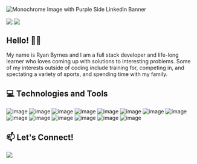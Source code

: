 ![Monochrome Image with Purple Side Linkedin Banner](https://user-images.githubusercontent.com/20606439/137373380-c81e9a82-dd32-47f5-a96f-aa7fcc435f48.png)


<img align="center" src="https://github-readme-stats.vercel.app/api?username=ryan-byrnes&theme=github_dark&show_icons=true"> 
<img align="center" src="https://github-readme-stats.vercel.app/api/top-langs/?username=ryan-byrnes&layout=compact&theme=github_dark&show_icons=true">

## Hello! 👋👋

My name is Ryan Byrnes and I am a full stack developer and life-long learner who loves coming up with solutions to interesting problems.  Some of my interests outside of coding include training for, competing in, and spectating a variety of sports, and spending time with my family.

## 💻 Technologies and Tools

![image](https://img.shields.io/badge/HTML5-E34F26?style=for-the-badge&logo=html5&logoColor=white)
![image](https://img.shields.io/badge/CSS3-1572B6?style=for-the-badge&logo=css3&logoColor=white)
![image](https://img.shields.io/badge/JavaScript-323330?style=for-the-badge&logo=javascript&logoColor=F7DF1E)
![image](https://img.shields.io/badge/Node.js-339933?style=for-the-badge&logo=nodedotjs&logoColor=white)
![image](https://img.shields.io/badge/React-20232A?style=for-the-badge&logo=react&logoColor=61DAFB)
![image](https://img.shields.io/badge/Express.js-000000?style=for-the-badge&logo=express&logoColor=white)
![image](https://img.shields.io/badge/npm-CB3837?style=for-the-badge&logo=npm&logoColor=white)
![image](https://img.shields.io/badge/Webpack-8DD6F9?style=for-the-badge&logo=Webpack&logoColor=white)
![image](https://img.shields.io/badge/Heroku-430098?style=for-the-badge&logo=heroku&logoColor=white)
![image](https://img.shields.io/badge/Figma-F24E1E?style=for-the-badge&logo=figma&logoColor=white)
![image](https://img.shields.io/badge/Visual_Studio_Code-0078D4?style=for-the-badge&logo=visual%20studio%20code&logoColor=white)
![image](https://img.shields.io/badge/GitHub-100000?style=for-the-badge&logo=github&logoColor=white)
![image](https://img.shields.io/badge/Git-F05032?style=for-the-badge&logo=git&logoColor=white)
![image](https://img.shields.io/badge/Slack-4A154B?style=for-the-badge&logo=slack&logoColor=white)


## 📫 Let's Connect!

[<img src="https://img.shields.io/badge/LinkedIn-0077B5?style=for-the-badge&logo=linkedin&logoColor=white">](https://www.linkedin.com/in/ryan-byrnes45/)

